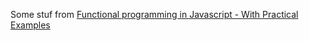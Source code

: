 Some stuf from [Functional programming in Javascript - With Practical Examples](https://medium.freecodecamp.com/functional-programming-in-js-with-practical-examples-part-1-87c2b0dbc276)